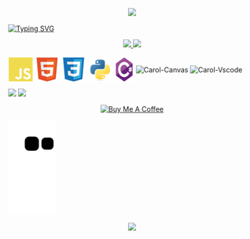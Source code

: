 <div align="center">
<img src="https://user-images.githubusercontent.com/89542446/182030249-d4967ccc-c2b6-4ef4-ab55-fdab76cf6d21.gif" height="250em" />
</div>




[![Typing SVG](https://readme-typing-svg.herokuapp.com/?color=00bfbf&size=35&center=true&vCenter=true&width=1050&lines=a+long+time+ago+in+a+galaxy+far+far+away✨;+My+name's+Caroline;Software+Engineering+Student👩🏻‍💻;Welcome!😊;+and+enjoy+a+long+and+prosperous+life🖖🏻;Always🦉🧹)](https://git.io/typing-svg)


<div align="center">
  <a href="https://github.com/CarolFenixBr">
    <img height="180em" src="https://github-readme-stats.vercel.app/api?username=CarolFenixBr&count_private=true&include_all_commits=true&show_icons=true&theme=gotham&hide_border=false&show_owner=true"/>
    <img height="180em" src="https://github-readme-stats.vercel.app/api/top-langs/?username=CarolFenixBr&theme=gotham&hide_border=false&&layout=compact"/>
  </a>
</div>

</div>
<div style="display: inline_block"><br>
  <img align="center" alt="Carol-Js" height="50"  src="https://raw.githubusercontent.com/devicons/devicon/master/icons/javascript/javascript-plain.svg">
  <img align="center" alt="Carol-HTML" height="50"  src="https://raw.githubusercontent.com/devicons/devicon/master/icons/html5/html5-original.svg">
  <img align="center" alt="Carol-CSS" height="50" src="https://raw.githubusercontent.com/devicons/devicon/master/icons/css3/css3-original.svg">
  <img align="center" alt="Carol-Python" height="50"src="https://raw.githubusercontent.com/devicons/devicon/master/icons/python/python-original.svg">
   <img align="center" alt="Carol-Csharp" height="50" width="40" src="https://raw.githubusercontent.com/devicons/devicon/master/icons/csharp/csharp-original.svg">
  <img align="center" alt="Carol-Canvas" height="50" width="40" src="https://cdn.jsdelivr.net/gh/devicons/devicon/icons/canva/canva-original.svg" />
  <img align="center" alt="Carol-Vscode" height="50" width="40" src="https://cdn.jsdelivr.net/gh/devicons/devicon/icons/vscode/vscode-original.svg" />
</div>
<p>  
  </a>
</div>
  
<div>
  <a href = "mailto:carolinevsc09@gmail.com"><img src="https://img.shields.io/badge/-Gmail-%23333?style=for-the-badge&logo=gmail&logoColor=white" target="_blank"></a>
  <a href="https://www.linkedin.com/in/carolinevsc" target="_blank"><img src="https://img.shields.io/badge/-LinkedIn-%230077B5?style=for-the-badge&logo=linkedin&logoColor=white" target="_blank">
  
  <p align="center">
  <a href="https://www.buymeacoffee.com/kakacordovil" target="_blank"><img src="https://cdn.buymeacoffee.com/buttons/v2/default-yellow.png" alt="Buy Me A Coffee" height="60px" width="217px" ></a>
</p>
  
  ![Snake animation](https://github.com/rafaballerini/rafaballerini/blob/output/github-contribution-grid-snake.svg)
</div>  

<div align="center">
<img src="https://media.giphy.com/media/RbDKaczqWovIugyJmW/giphy.gif" width="480"/>
</div>



  

